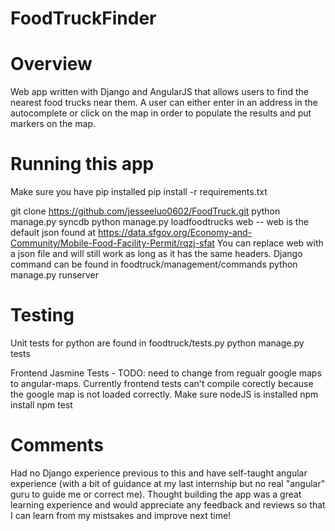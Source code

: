 # FoodTruckFinder


# Overview
Web app written with Django and AngularJS that allows users to find the nearest food trucks near them.  A user can either
enter in an address in the autocomplete or click on the map in order to populate the results and put markers on the map.

# Running this app
Make sure you have pip installed
pip install -r requirements.txt

git clone https://github.com/jesseeluo0602/FoodTruck.git
python manage.py syncdb
python manage.py loadfoodtrucks web     -- web is the default json found at https://data.sfgov.org/Economy-and-Community/Mobile-Food-Facility-Permit/rqzj-sfat
You can replace web with a json file and will still work as long as it has the same headers. Django command can be found in foodtruck/management/commands
python manage.py runserver

# Testing
Unit tests for python are found in foodtruck/tests.py
python manage.py tests

Frontend Jasmine Tests - TODO: need to change from regualr google maps to angular-maps.  Currently frontend tests can't compile corectly because the google map is not loaded correctly.
Make sure nodeJS is installed
npm install
npm test

# Comments
Had no Django experience previous to this and have self-taught angular experience (with a bit of guidance at my last internship but no real "angular" guru to guide me or correct me).
Thought building the app was a great learning experience and would appreciate any feedback and reviews so that I can learn from my mistsakes and improve next time!
